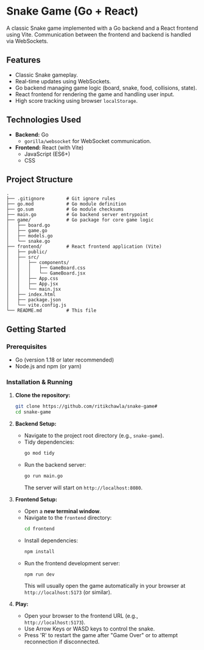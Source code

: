 # Snake Game (Go + React)

A classic Snake game implemented with a Go backend and a React frontend using Vite. Communication between the frontend and backend is handled via WebSockets.

## Features

*   Classic Snake gameplay.
*   Real-time updates using WebSockets.
*   Go backend managing game logic (board, snake, food, collisions, state).
*   React frontend for rendering the game and handling user input.
*   High score tracking using browser `localStorage`.

## Technologies Used

*   **Backend:** Go
    *   `gorilla/websocket` for WebSocket communication.
*   **Frontend:** React (with Vite)
    *   JavaScript (ES6+)
    *   CSS

## Project Structure

```
.
├── .gitignore        # Git ignore rules
├── go.mod            # Go module definition
├── go.sum            # Go module checksums
├── main.go           # Go backend server entrypoint
├── game/             # Go package for core game logic
│   ├── board.go
│   ├── game.go
│   ├── models.go
│   └── snake.go
├── frontend/         # React frontend application (Vite)
│   ├── public/
│   ├── src/
│   │   ├── components/
│   │   │   ├── GameBoard.css
│   │   │   └── GameBoard.jsx
│   │   ├── App.css
│   │   ├── App.jsx
│   │   └── main.jsx
│   ├── index.html
│   ├── package.json
│   └── vite.config.js
└── README.md         # This file
```

## Getting Started

### Prerequisites

*   Go (version 1.18 or later recommended)
*   Node.js and npm (or yarn)

### Installation & Running

1.  **Clone the repository:**
    ```bash
    git clone https://github.com/ritikchawla/snake-game#
    cd snake-game
    ```

2.  **Backend Setup:**
    *   Navigate to the project root directory (e.g., `snake-game`).
    *   Tidy dependencies:
        ```bash
        go mod tidy
        ```
    *   Run the backend server:
        ```bash
        go run main.go
        ```
        The server will start on `http://localhost:8080`.

3.  **Frontend Setup:**
    *   Open a **new terminal window**.
    *   Navigate to the `frontend` directory:
        ```bash
        cd frontend
        ```
    *   Install dependencies:
        ```bash
        npm install
        ```
    *   Run the frontend development server:
        ```bash
        npm run dev
        ```
        This will usually open the game automatically in your browser at `http://localhost:5173` (or similar).

4.  **Play:**
    *   Open your browser to the frontend URL (e.g., `http://localhost:5173`).
    *   Use Arrow Keys or WASD keys to control the snake.
    *   Press 'R' to restart the game after "Game Over" or to attempt reconnection if disconnected.